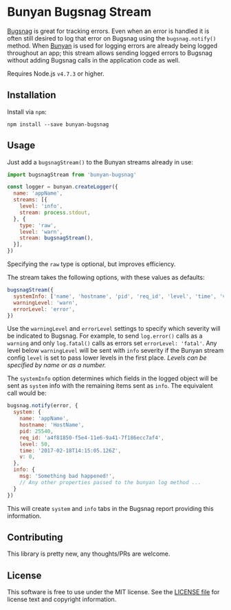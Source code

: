# Bunyan Bugsnag Stream

[Bugsnag](https://www.bugsnag.com/) is great for tracking errors. Even when an error is
handled it is often still desired to log that error on Bugsnag using the `bugsnag.notify()`
method. When [Bunyan](https://github.com/trentm/node-bunyan) is used for logging errors
are already being logged throughout an app; this stream allows sending logged errors to
Bugsnag without adding Bugsnag calls in the application code as well.

Requires Node.js `v4.7.3` or higher.

## Installation

Install via `npm`:

```
npm install --save bunyan-bugsnag
```

## Usage

Just add a `bugsnagStream()` to the Bunyan streams already in use: 

```javascript
import bugsnagStream from 'bunyan-bugsnag'

const logger = bunyan.createLogger({
  name: 'appName',
  streams: [{
    level: 'info',
    stream: process.stdout,
  }, {
    type: 'raw',
    level: 'warn',
    stream: bugsnagStream(),
  }],
})
```

Specifying the `raw` type is optional, but improves efficiency.

The stream takes the following options, with these values as defaults:

```javascript
bugsnagStream({
  systemInfo: ['name', 'hostname', 'pid', 'req_id', 'level', 'time', 'v'],
  warningLevel: 'warn',
  errorLevel: 'error',
})
```

Use the `warningLevel` and `errorLevel` settings to specify which severity will be
indicated to Bugsnag. For example, to send `log.error()` calls as a `warning` and only
`log.fatal()` calls as errors set `errorLevel: 'fatal'`. Any level below `warningLevel` 
will be sent with `info` severity if the Bunyan stream config `level` is set to pass 
lower levels in the first place. *Levels can be specified by name or as a number.*

The `systemInfo` option determines which fields in the logged object will be sent as
`system` info with the remaining items sent as `info`. The equivalent call would be:

```javascript
bugsnag.notify(error, {
  system: {
    name: 'appName',
    hostname: 'HostName',
    pid: 25540,
    req_id: 'a4f81850-f5e4-11e6-9a41-7f186ecc7af4',
    level: 50,
    time: '2017-02-18T14:15:05.126Z',
    v: 0,
  },
  info: {
    msg: 'Something bad happened!',
    // Any other properties passed to the bunyan log method ...
  }
})
```

This will create `system` and `info` tabs in the Bugsnag report providing this information.

## Contributing

This library is pretty new, any thoughts/PRs are welcome.


## License

This software is free to use under the MIT license.
See the [LICENSE file](/LICENSE.md) for license text and copyright information.
